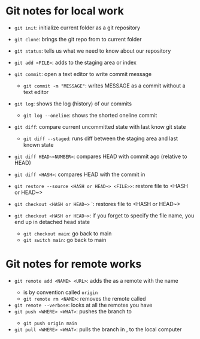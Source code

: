 # Git notes for local work

- `git init`: initialize current folder as a git repository
- `git clone`: brings the git repo from <URL> to current folder
- `git status`: tells us what we need to know about our repository

- `git add <FILE>`: adds <FILE> to the staging area or index
- `git commit`: open a text editor to write commit message
  - `git commit -m "MESSAGE"`: writes MESSAGE as a commit without a text editor

- `git log`: shows the log (history) of our commits
  - `git log --oneline`: shows the shorted oneline commit

- `git diff`: compare current uncommitted state with last know git state
  - `git diff --staged`: runs diff between the staging area and last known state

- `git diff HEAD~<NUMBER>`: compares HEAD with commit <NUMBER> ago (relative to HEAD)
- `git diff <HASH>`: compares HEAD with the commit in <HASH>

- `git restore --source <HASH or HEAD~> <FILE>>`: restore file to <HASH or HEAD~>
- `git checkout <HASH or HEAD~>` <FILE>`: restores file to <HASH or HEAD~>
- `git checkout <HASH or HEAD~>`: if you forget to specify the file name, you end up in detached head state
  - `git checkout main`: go back to main
  - `git switch main`: go back to main

# Git notes for remote works
  
- `git remote add <NAME> <URL>`: adds the <URL> as a remote with the name <NAME>
  - <NAME> is by convention called `origin`
  - `git remote rm <NAME>`: removes the remote called <NAME>
- `git remote --verbose`: looks at all the remotes you have
- `git push <WHERE> <WHAT>`: pushes the <WHAT> branch to <WHERE>
  - `git push origin main`
- `git pull <WHERE> <WHAT>`: pulls the <WHAT> branch in <WHERE>, to the local computer

